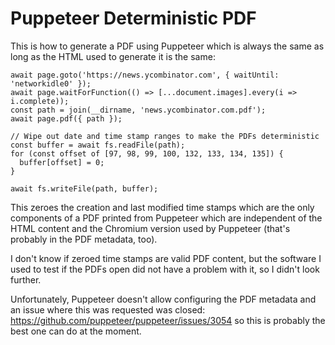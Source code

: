 # Puppeteer Deterministic PDF

This is how to generate a PDF using Puppeteer which is always the same as long as
the HTML used to generate it is the same:

```
await page.goto('https://news.ycombinator.com', { waitUntil: 'networkidle0' });
await page.waitForFunction(() => [...document.images].every(i => i.complete));
const path = join(__dirname, 'news.ycombinator.com.pdf');
await page.pdf({ path });

// Wipe out date and time stamp ranges to make the PDFs deterministic
const buffer = await fs.readFile(path);
for (const offset of [97, 98, 99, 100, 132, 133, 134, 135]) {
  buffer[offset] = 0;
}

await fs.writeFile(path, buffer);
```

This zeroes the creation and last modified time stamps which are the only components
of a PDF printed from Puppeteer which are independent of the HTML content and the
Chromium version used by Puppeteer (that's probably in the PDF metadata, too).

I don't know if zeroed time stamps are valid PDF content, but the software I used to
test if the PDFs open did not have a problem with it, so I didn't look further.

Unfortunately, Puppeteer doesn't allow configuring the PDF metadata and an issue
where this was requested was closed: https://github.com/puppeteer/puppeteer/issues/3054
so this is probably the best one can do at the moment.
